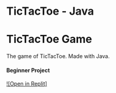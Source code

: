 # TicTacToe - Java


# TicTacToe Game
The game of TicTacToe. Made with Java.

<h4>Beginner Project</h4>


[![Open in Replit]](https://replit.com/@Naveenchand/TicTacToe-Java)
